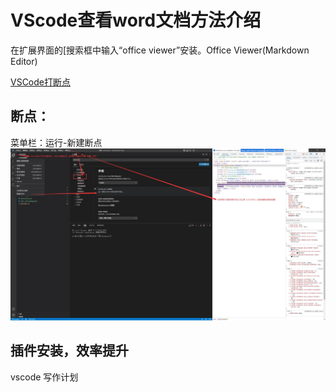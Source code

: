 # VScode查看word文档方法介绍

在扩展界面的[搜索框中输入“office viewer”安装。Office Viewer(Markdown Editor)

[VSCode打断点](https://blog.csdn.net/mygoes/article/details/115363628)

## 断点：



菜单栏：运行-新建断点
![Alt](vscode_chrome.jpg)

## 插件安装，效率提升


vscode 写作计划